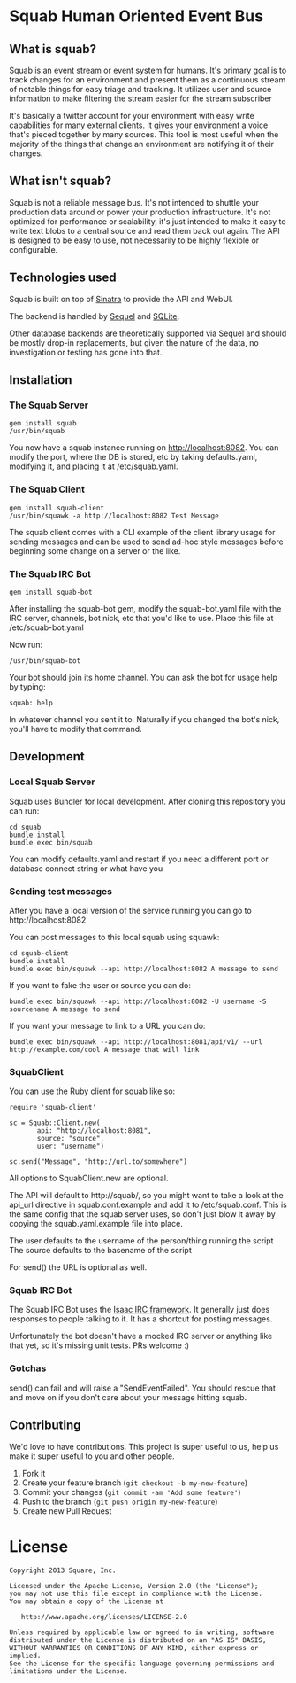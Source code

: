 # Squab Human Oriented Event Bus

## What is squab?

Squab is an event stream or event system for humans.  It's primary goal is to
track changes for an environment and present them as a continuous stream of
notable things for easy triage and tracking.  It utilizes user and source
information to make filtering the stream easier for the stream subscriber

It's basically a twitter account for your environment with easy write
capabilities for many external clients.  It gives your environment a voice
that's pieced together by many sources.  This tool is most useful when the
majority of the things that change an environment are notifying it of their
changes.

## What isn't squab?

Squab is not a reliable message bus.  It's not intended to shuttle your production data around or power your production infrastructure.  It's not optimized for performance or scalability, it's just intended to make it easy to write text blobs to a central source and read them back out again.  The API is designed to be easy to use, not necessarily to be highly flexible or configurable.

## Technologies used

Squab is built on top of [Sinatra](http://www.sinatrarb.com/) to provide the API and WebUI.  

The backend is handled by [Sequel](http://sequel.rubyforge.org/) and [SQLite](http://www.sqlite.org/).  

Other database backends are theoretically supported via Sequel and should be mostly drop-in replacements, but given the nature of the data, no investigation or testing has gone into that.

## Installation

### The Squab Server

```
gem install squab
/usr/bin/squab
```

You now have a squab instance running on [http://localhost:8082]().  You can modify the port, where the DB is stored, etc by taking defaults.yaml, modifying it, and placing it at /etc/squab.yaml.

### The Squab Client

```
gem install squab-client
/usr/bin/squawk -a http://localhost:8082 Test Message
```

The squab client comes with a CLI example of the client library usage for sending messages and can be used to send ad-hoc style messages before beginning some change on a server or the like.

### The Squab IRC Bot

```
gem install squab-bot
```

After installing the squab-bot gem, modify the squab-bot.yaml file with the IRC server, channels, bot nick, etc that you'd like to use.  Place this file at /etc/squab-bot.yaml

Now run:

```
/usr/bin/squab-bot
```

Your bot should join its home channel.  You can ask the bot for usage help by typing:

```
squab: help
```

In whatever channel you sent it to.  Naturally if you changed the bot's nick, you'll have to modify that command.


## Development

### Local Squab Server

Squab uses Bundler for local development.  After cloning this repository you can run:


```
cd squab
bundle install
bundle exec bin/squab
```

You can modify defaults.yaml and restart if you need a different port or database connect string or what have you

### Sending test messages

After you have a local version of the service running you can go to http://localhost:8082

You can post messages to this local squab using squawk:

```
cd squab-client
bundle install
bundle exec bin/squawk --api http://localhost:8082 A message to send
```

If you want to fake the user or source you can do:

```
bundle exec bin/squawk --api http://localhost:8082 -U username -S sourcename A message to send
```

If you want your message to link to a URL you can do:

```
bundle exec bin/squawk --api http://localhost:8081/api/v1/ --url http://example.com/cool A message that will link
```

### SquabClient

You can use the Ruby client for squab like so:

```
require 'squab-client'

sc = Squab::Client.new(
       api: "http://localhost:8081",
       source: "source",
       user: "username")

sc.send("Message", "http://url.to/somewhere")
```

All options to SquabClient.new are optional.

The API will default to http://squab/, so you might want to take a look at the api_url directive in squab.conf.example and add it to /etc/squab.conf.  This is the same config that the squab server uses, so don't just blow it away by copying the squab.yaml.example file into place.

The user defaults to the username of the person/thing running the script
The source defaults to the basename of the script

For send() the URL is optional as well.

### Squab IRC Bot

The Squab IRC Bot uses the [Isaac IRC framework](https://github.com/vangberg/isaac).  It generally just does responses to people talking to it.  It has a shortcut for posting messages.

Unfortunately the bot doesn't have a mocked IRC server or anything like that yet, so it's missing unit tests.  PRs welcome :)

### Gotchas

send() can fail and will raise a "SendEventFailed".  You should rescue that and move on if you don't care about your message hitting squab.

## Contributing

We'd love to have contributions.  This project is super useful to us, help us make it super useful to you and other people.

1. Fork it
2. Create your feature branch (`git checkout -b my-new-feature`)
3. Commit your changes (`git commit -am 'Add some feature'`)
4. Push to the branch (`git push origin my-new-feature`)
5. Create new Pull Request 

# License
```
Copyright 2013 Square, Inc.

Licensed under the Apache License, Version 2.0 (the "License");
you may not use this file except in compliance with the License.
You may obtain a copy of the License at

   http://www.apache.org/licenses/LICENSE-2.0

Unless required by applicable law or agreed to in writing, software
distributed under the License is distributed on an "AS IS" BASIS,
WITHOUT WARRANTIES OR CONDITIONS OF ANY KIND, either express or implied.
See the License for the specific language governing permissions and
limitations under the License.
```
